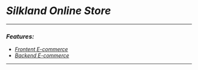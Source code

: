 <h1><em>Silkland Online Store<em></h1>
<hr>
  <h3>Features:</h3>
    <ul>
      <li><a href="https://silkland-store.netlify.app" target="_blank">Frontent E-commerce </a></li>
      <li><a href="https://e-commerce-silkland.onrender.com/" target="_blank">Backend E-commerce</a></li>
   </ul>
<hr>